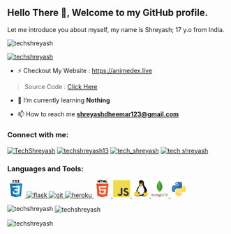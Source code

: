 ## Hello There :wave:, Welcome to my GitHub profile.

Let me introduce you about myself, my name is Shreyash; 17 y.o from India.

<p align="left"> <img src="https://komarev.com/ghpvc/?username=techshreyash&label=Profile%20views&color=0e75b6&style=flat" alt="techshreyash" /> </p>

<p align="left"> <a href="https://github.com/ryo-ma/github-profile-trophy"><img src="https://github-profile-trophy.vercel.app/?username=techshreyash" alt="techshreyash" /></a> </p>

- ⚡ Checkout My Website : https://animedex.live
> Source Code : [Click Here](https://github.com/TechShreyash/AnimeDex)

- 🌱 I’m currently learning **Nothing**

- 📫 How to reach me **shreyashdheemar123@gmail.com**

<h3 align="left">Connect with me:</h3>
<p align="left">

<a href="https://telegram.me/TechShreyash" target="blank"><img align="center" src="https://i.imgur.com/TzCA2Oh.png" alt="TechShreyash" height="40" width="40" /></a>
<a href="https://twitter.com/techshreyash13" target="blank"><img align="center" src="https://raw.githubusercontent.com/rahuldkjain/github-profile-readme-generator/master/src/images/icons/Social/twitter.svg" alt="techshreyash13" height="30" width="40" /></a>
<a href="https://instagram.com/tech_shreyash" target="blank"><img align="center" src="https://raw.githubusercontent.com/rahuldkjain/github-profile-readme-generator/master/src/images/icons/Social/instagram.svg" alt="tech_shreyash" height="30" width="40" /></a>
<a href="https://youtube.com/channel/UCrtNsDOWX1TYFur2gGrmnzA" target="blank"><img align="center" src="https://raw.githubusercontent.com/rahuldkjain/github-profile-readme-generator/master/src/images/icons/Social/youtube.svg" alt="tech shreyash" height="30" width="40" /></a>
</p>

<h3 align="left">Languages and Tools:</h3>
<p align="left"> <a href="https://www.w3schools.com/css/" target="_blank" rel="noreferrer"> <img src="https://raw.githubusercontent.com/devicons/devicon/master/icons/css3/css3-original-wordmark.svg" alt="css3" width="40" height="40"/> </a> <a href="https://flask.palletsprojects.com/" target="_blank" rel="noreferrer"> <img src="https://www.vectorlogo.zone/logos/pocoo_flask/pocoo_flask-icon.svg" alt="flask" width="40" height="40"/> </a> <a href="https://git-scm.com/" target="_blank" rel="noreferrer"> <img src="https://www.vectorlogo.zone/logos/git-scm/git-scm-icon.svg" alt="git" width="40" height="40"/> </a> <a href="https://heroku.com" target="_blank" rel="noreferrer"> <img src="https://www.vectorlogo.zone/logos/heroku/heroku-icon.svg" alt="heroku" width="40" height="40"/> </a> <a href="https://www.w3.org/html/" target="_blank" rel="noreferrer"> <img src="https://raw.githubusercontent.com/devicons/devicon/master/icons/html5/html5-original-wordmark.svg" alt="html5" width="40" height="40"/> </a> <a href="https://developer.mozilla.org/en-US/docs/Web/JavaScript" target="_blank" rel="noreferrer"> <img src="https://raw.githubusercontent.com/devicons/devicon/master/icons/javascript/javascript-original.svg" alt="javascript" width="40" height="40"/> </a> <a href="https://www.linux.org/" target="_blank" rel="noreferrer"> <img src="https://raw.githubusercontent.com/devicons/devicon/master/icons/linux/linux-original.svg" alt="linux" width="40" height="40"/> </a> <a href="https://www.mongodb.com/" target="_blank" rel="noreferrer"> <img src="https://raw.githubusercontent.com/devicons/devicon/master/icons/mongodb/mongodb-original-wordmark.svg" alt="mongodb" width="40" height="40"/> </a> <a href="https://www.python.org" target="_blank" rel="noreferrer"> <img src="https://raw.githubusercontent.com/devicons/devicon/master/icons/python/python-original.svg" alt="python" width="40" height="40"/> </a> </p>

<p><img align="left" src="https://github-readme-stats.vercel.app/api/top-langs?username=techshreyash&show_icons=true&locale=en&layout=compact" alt="techshreyash" /></p>

<p>&nbsp;<img align="center" src="https://github-readme-stats.vercel.app/api?username=techshreyash&show_icons=true&locale=en" alt="techshreyash" /></p>

<p><img align="center" src="https://github-readme-streak-stats.herokuapp.com/?user=techshreyash&" alt="techshreyash" /></p>
